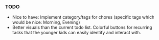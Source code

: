 ### TODO
- Nice to have: Implement category/tags for chores (specific tags which would be nice: Morning, Evening)
- Better visuals than the current todo list.  Colorful buttons for recurring tasks that the younger kids can easily identify and interact with.